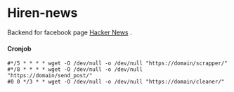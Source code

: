 # Hiren-news 

Backend for facebook page [Hacker News](https://www.facebook.com/hn.hiren.news) .

#### Cronjob
```
#*/5 * * * * wget -O /dev/null -o /dev/null "https://domain/scrapper/"
#*/8 * * * * wget -O /dev/null -o /dev/null "https://domain/send_post/"
#0 0 */3 * * wget -O /dev/null -o /dev/null "https://domain/cleaner/"
```

